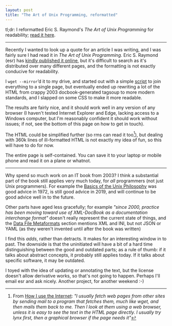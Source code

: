 ```yaml
---
layout: post
title: "The Art of Unix Programming, reformatted"
---
```


tl;dr: I reformatted Eric S. Raymond's *The Art of Unix Programming* for
readability; [read it here][taoup-mine].

---

Recently I wanted to look up a quote for an article I was writing, and I was
fairly sure I had read it in *The Art of Unix Programming*. Eric S. Raymond
(esr) has [kindly published it online][taoup], but it's difficult to search as
it's distributed over many different pages, and the formatting is not exactly
conducive for readability.

I `wget --mirror`’d it to my drive, and started out with a simple [script][fix]
to join everything to a single page, but eventually ended up rewriting a lot of
the HTML from crappy 2003 docbook-generated tagsoup to more modern standards,
and I slapped on some CSS to make it more readable.

The results are fairly nice, and it should work well in any version of any
browser (I haven't tested Internet Explorer and Edge, lacking access to a
Windows computer, but I'm reasonably confident it should work without issues; if
not, see the bottom of this page on how to get in touch).

The HTML could be simplified further (so rms can read it too[^1]), but dealing
with 360k lines of ill-formatted HTML is not exactly my idea of fun, so this
will have to do for now.

The entire page is self-contained. You can save it to your laptop or mobile
phone and read it on a plane or whatnot.

---

Why spend so much work on an IT book from 2003? I think a substantial part of
the book still applies very much today, for *all* programmers (not just Unix
programmers). For example the [Basics of the Unix Philosophy][phil] was good
advice in 1972, is still good advice in 2019, and will continue to be good
advice well in to the future.

Other parts have aged less gracefully; for example *"since 2000, practice has
been moving toward use of XML-DocBook as a documentation interchange format"*
doesn't really represent the current state of things, and the [Data File
Metaformats][data] section mentions XML and INI, but not JSON or YAML (as they
weren't invented until after the book was written)

I find this *adds*, rather than detracts. It makes for an interesting window in
to past. The downside is that the uninitiated will have a bit of a hard time
distinguishing between the good and outdated parts; as a rule of thumb: if it
talks about abstract concepts, it probably still applies today. If it talks
about specific software, it may be outdated.

I toyed with the idea of updating or annotating the text, but the license
doesn't allow derivative works, so that's not going to happen. Perhaps I'll
email esr and ask nicely. Another project, for another weekend :-)

[^1]: From [How I use the Internet](https://stallman.org/stallman-computing.html):
	  *"I usually fetch web pages from other sites by sending mail to a program
	  that fetches them, much like wget, and then mails them back to me. Then I
	  look at them using a web browser, unless it is easy to see the text in the
	  HTML page directly. I usually try lynx first, then a graphical browser if
	  the page needs it"*

[data]: /the-art-of-unix-programming/#ch05s02
[phil]: /the-art-of-unix-programming#ch01s06
[taoup]: http://catb.org/~esr/writings/taoup/html/
[taoup-mine]: /the-art-of-unix-programming/
[fix]: /the-art-of-unix-programming/fix-taoup.py
